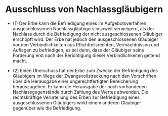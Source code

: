 # Ausschluss von Nachlassgläubigern

- (1) Der Erbe kann die Befriedigung eines im Aufgebotsverfahren ausgeschlossenen Nachlassgläubigers insoweit verweigern, als der Nachlass durch die Befriedigung der nicht ausgeschlossenen Gläubiger erschöpft wird. Der Erbe hat jedoch den ausgeschlossenen Gläubiger vor den Verbindlichkeiten aus Pflichtteilsrechten, Vermächtnissen und Auflagen zu befriedigen, es sei denn, dass der Gläubiger seine Forderung erst nach der Berichtigung dieser Verbindlichkeiten geltend macht.

- (2) Einen Überschuss hat der Erbe zum Zwecke der Befriedigung des Gläubigers im Wege der Zwangsvollstreckung nach den Vorschriften über die Herausgabe einer ungerechtfertigten Bereicherung herauszugeben. Er kann die Herausgabe der noch vorhandenen Nachlassgegenstände durch Zahlung des Wertes abwenden. Die rechtskräftige Verurteilung des Erben zur Befriedigung eines ausgeschlossenen Gläubigers wirkt einem anderen Gläubiger gegenüber wie die Befriedigung.

